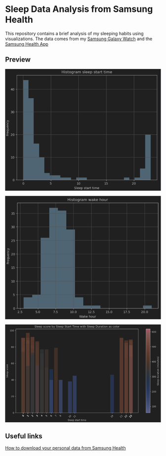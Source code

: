 # Sleep Data Analysis from Samsung Health

This repository contains a brief analysis of my sleeping habits using visualizations. The data comes from my [Samsung Galaxy Watch](https://www.samsung.com/us/watches/galaxy-watch6-classic/) and the [Samsung Health App](https://www.samsung.com/ar/apps/samsung-health/#Sleep)

## Preview

![hist_sleep_time](data/hist_sleep_time.png)

![hist_wake_time](data/hist_wake_time.png)

![hist_sleep_time](data/sleep_score_vs_sleep_time.png)

## Useful links

[How to download your personal data from Samsung Health](https://www.samsung.com/us/support/answer/ANS00085104/)